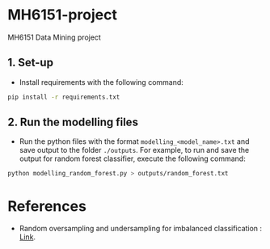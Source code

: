 # MH6151-project
MH6151 Data Mining project

## 1. Set-up
- Install requirements with the following command:
```bash
pip install -r requirements.txt
```

## 2. Run the modelling files
- Run the python files with the format `modelling_<model_name>.txt` and save output to the folder `./outputs`. For example, to run and save the output for random forest classifier, execute the following command:
```bash
python modelling_random_forest.py > outputs/random_forest.txt
```

# References
- Random oversampling and undersampling for imbalanced classification : [Link](https://machinelearningmastery.com/random-oversampling-and-undersampling-for-imbalanced-classification/).
